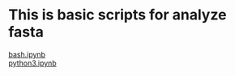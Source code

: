 # This is basic scripts for analyze fasta
[bash.ipynb](./bash.ipynb)  
[python3.ipynb](./python3.ipynb)  
